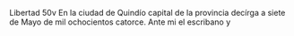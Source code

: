 Libertad
50v En la ciudad de Quindío capital de la provincia decírga a siete de Mayo de mil ochocientos catorce. Ante mi el escribano y